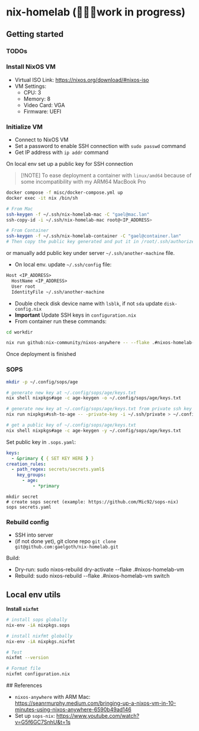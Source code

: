 # nix-homelab (🧑🏾‍💻work in progress)

## Getting started

### TODOs

### Install NixOS VM

- Virtual ISO Link: https://nixos.org/download/#nixos-iso
- VM Settings:
  - CPU: 3
  - Memory: 8
  - Video Card: VGA
  - Firmware: UEFI

### Initialize VM

- Connect to NixOS VM
- Set a password to enable SSH connection with `sudo passwd` command
- Get IP address with `ip addr` command

On local env set up a public key for SSH connection

> [!NOTE] To ease deployment a container with `linux/amd64` because of some incompatibility with my ARM64 MacBook Pro

```sh
docker compose -f misc/docker-compose.yml up
docker exec -it nix /bin/sh
```

```sh
# From Mac
ssh-keygen -f ~/.ssh/nix-homelab-mac -C "gael@mac.lan"
ssh-copy-id -i ~/.ssh/nix-homelab-mac root@<IP_ADDRESS>

# From Container
ssh-keygen -f ~/.ssh/nix-homelab-container -C "gael@container.lan"
# Then copy the public key generated and put it in /root/.ssh/authorized_keys on the VM
```

or manually add public key under server `~/.ssh/another-machine` file.

- On local env. update `~/.ssh/config` file:

```txt
Host <IP_ADDRESS>
  HostName <IP_ADDRESS>
  User root
  IdentityFile ~/.ssh/another-machine
```

- Double check disk device name with `lsblk`, if not `sda` update `disk-config.nix`
- **Important** Update SSH keys in `configuration.nix`
- From container run these commands:

```sh
cd workdir

nix run github:nix-community/nixos-anywhere -- --flake .#nixos-homelab-vm root@<IP_ADDRESS>
```

Once deployment is finished

### SOPS

```sh
mkdir -p ~/.config/sops/age

# generate new key at ~/.config/sops/age/keys.txt
nix shell nixpkgs#age -c age-keygen -o ~/.config/sops/age/keys.txt

# generate new key at ~/.config/sops/age/keys.txt from private ssh key at ~/.ssh/private
nix run nixpkgs#ssh-to-age -- -private-key -i ~/.ssh/private > ~/.config/sops/age/keys.txt

# get a public key of ~/.config/sops/age/keys.txt
nix shell nixpkgs#age -c age-keygen -y ~/.config/sops/age/keys.txt
```

Set public key in `.sops.yaml`:

```yaml
keys:
  - &primary { { SET KEY HERE } }
creation_rules:
  - path_regex: secrets/secrets.yaml$
    key_groups:
      - age:
          - *primary
```

```shell
mkdir secret
# create sops secret (example: https://github.com/Mic92/sops-nix)
sops secrets.yaml
```

### Rebuild config

- SSH into server
- (if not done yet), git clone repo `git clone git@github.com:gaelgoth/nix-homelab.git`

Build:

- Dry-run: sudo nixos-rebuild dry-activate --flake .#nixos-homelab-vm
- Rebuild: sudo nixos-rebuild --flake .#nixos-homelab-vm switch

## Local env utils

**Install `nixfmt`**

```sh
# install sops globally
nix-env -iA nixpkgs.sops

# install nixfmt globally
nix-env -iA nixpkgs.nixfmt

# Test
nixfmt --version

# Format file
nixfmt configuration.nix
```

## References

- `nixos-anywhere` with ARM Mac: https://seanrmurphy.medium.com/bringing-up-a-nixos-vm-in-10-minutes-using-nixos-anywhere-6590b49ad146
- Set up `sops-nix`: https://www.youtube.com/watch?v=G5f6GC7SnhU&t=1s
